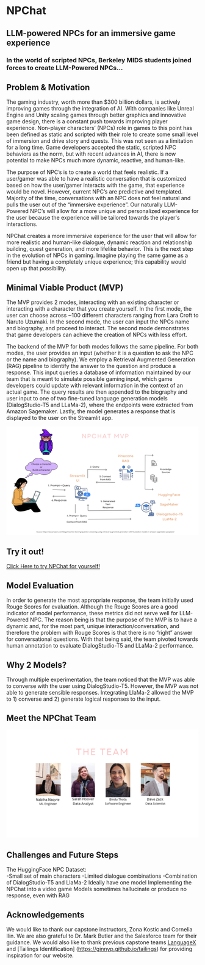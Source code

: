 # NPChat
## LLM-powered NPCs for an immersive game experience

### In the world of scripted NPCs, Berkeley MIDS students joined forces to create LLM-Powered NPCs…

## Problem & Motivation
The gaming industry, worth more than $300 billion dollars, is actively improving games through the integration of AI. With companies like Unreal Engine and Unity scaling games through better graphics and innovative game design, there is a constant push towards improving player experience. Non-player characters’ (NPCs) role in games to this point has been defined as static and scripted with their role to create some small level of immersion and drive story and quests. This was not seen as a limitation for a long time. Game developers accepted the static, scripted NPC behaviors as the norm, but with recent advances in AI, there is now potential to make NPCs much more dynamic, reactive, and human-like.
 
The purpose of NPC’s is to create a world that feels realistic. If a user/gamer was able to have a realistic conversation that is customized based on how the user/gamer interacts with the game, that experience would be novel. However, current NPC’s are predictive and templated. Majority of the time, conversations with an NPC does not feel natural and pulls the user out of the “immersive experience”. Our naturally LLM-Powered NPC’s will allow for a more unique and personalized experience for the user because the experience will be tailored towards the player's interactions.
 
NPChat creates a more immersive experience for the user that will allow for more realistic and human-like dialogue, dynamic reaction and relationship building, quest generation, and more lifelike behavior. This is the next step in the evolution of NPCs in gaming. Imagine playing the same game as a friend but having a completely unique experience; this capability would open up that possibility.

## Minimal Viable Product (MVP)

The MVP provides 2 modes, interacting with an existing character or interacting with a character that you create yourself. In the first mode, the user can choose across ~100 different characters ranging from Lara Croft to Naruto Uzumaki. In the second mode, the user can input the NPCs name and biography, and proceed to interact. The second mode demonstrates that game developers can achieve the creation of NPCs with less effort.

The backend of the MVP for both modes follows the same pipeline. For both modes, the user provides an input (whether it is a question to ask the NPC or the name and biography). We employ a Retrieval Augmented Generation (RAG) pipeline to identify the answer to the question and produce a response. This input queries a database of information maintained by our team that is meant to simulate possible gaming input, which game developers could update with relevant information in the context of an actual game. The query results are then appended to the biography and user input to one of two fine-tuned language generation models (DialogStudio-T5 and LLaMa-2), where the endpoints were extracted from Amazon Sagemaker. Lastly, the model generates a response that is displayed to the user on the Streamlit app.

![Diagram of MVP](/images/MVP.png)

## Try it out!
[Click Here to try NPChat for yourself!](https://chatbot-kf5skpawx3ew3ho63mnlub.streamlit.app)
 
## Model Evaluation
In order to generate the most appropriate response, the team initially used Rouge Scores for evaluation. Although the Rouge Scores are a good indicator of model performance, these metrics did not serve well for LLM-Powered NPC. The reason being is that the purpose of the MVP is to have a dynamic and, for the most part, unique interaction/conversation, and therefore the problem with Rouge Scores is that there is no “right” answer for conversational questions. With that being said, the team pivoted towards human annotation to evaluate DialogStudio-T5 and LLaMa-2 performance.
 
## Why 2 Models? 
Through multiple experimentation, the team noticed that the MVP was able to converse with the user using DialogStudio-T5. However, the MVP was not able to generate sensible responses. Integrating LlaMa-2 allowed the MVP to 1) converse and 2) generate logical responses to the input. 


## Meet the NPChat Team
![NPChat Rockstars](/images/team.png)

## Challenges and Future Steps 
The HuggingFace NPC Dataset:  
-Small set of main characters 
-Limited dialogue combinations
-Combination of DialogStudio-T5 and LlaMa-2 
Ideally have one model
Implementing the NPChat into a video game
Models sometimes hallucinate or produce no response, even with RAG

## Acknowledgements

We would like to thank our capstone instructors, Zona Kostic and Cornelia Ilin. We are also grateful to Dr. Mark Butler and the Salesforce team for their guidance. We would also like to thank previous capstone teams [LanguageX](https://www.ischool.berkeley.edu/projects/2023/languagex) and [Tailings Identification] (https://ginnyp.github.io/tailings) for providing inspiration for our website.


